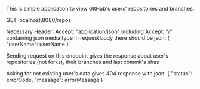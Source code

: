 This is simple application to view GitHub's users' repositories and branches.

GET localhost:8080/repos

Necessary Header: Accept: "application/json" including Accept: "*/*" containing json media type
In request body there should be json:
{
    "userName": userName
}

Sending request on this endpoint gives the response about user's repositories (not forks), their branches and last commit's shas

Asking for not existing user's data gives 404 response with json:
{
    "status": errorCode,
    "message": errorMessage
}
